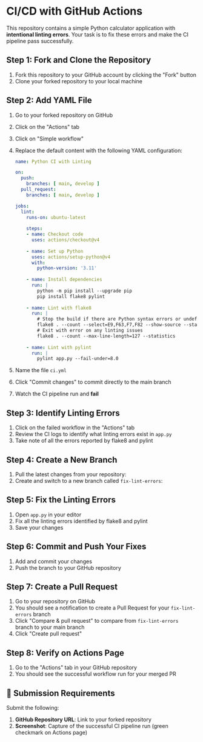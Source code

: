# CI/CD with GitHub Actions

This repository contains a simple Python calculator application with **intentional linting errors**. Your task is to fix these errors and make the CI pipeline pass successfully.

## Step 1: Fork and Clone the Repository

1. Fork this repository to your GitHub account by clicking the "Fork" button
2. Clone your forked repository to your local machine

## Step 2: Add YAML File

1. Go to your forked repository on GitHub
2. Click on the "Actions" tab
3. Click on "Simple workflow"
4. Replace the default content with the following YAML configuration:
   ```yaml
   name: Python CI with Linting

   on:
     push:
       branches: [ main, develop ]
     pull_request:
       branches: [ main, develop ]

   jobs:
     lint:
       runs-on: ubuntu-latest
       
       steps:
       - name: Checkout code
         uses: actions/checkout@v4
       
       - name: Set up Python
         uses: actions/setup-python@v4
         with:
           python-version: '3.11'
       
       - name: Install dependencies
         run: |
           python -m pip install --upgrade pip
           pip install flake8 pylint
       
       - name: Lint with flake8
         run: |
           # Stop the build if there are Python syntax errors or undefined names
           flake8 . --count --select=E9,F63,F7,F82 --show-source --statistics
           # Exit with error on any linting issues
           flake8 . --count --max-line-length=127 --statistics
       
       - name: Lint with pylint
         run: |
           pylint app.py --fail-under=8.0
   ```

5. Name the file `ci.yml` 
6. Click "Commit changes" to commit directly to the main branch
7. Watch the CI pipeline run and **fail**

## Step 3: Identify Linting Errors

1. Click on the failed workflow in the "Actions" tab
2. Review the CI logs to identify what linting errors exist in `app.py`
3. Take note of all the errors reported by flake8 and pylint

## Step 4: Create a New Branch

1. Pull the latest changes from your repository:
2. Create and switch to a new branch called `fix-lint-errors`:


## Step 5: Fix the Linting Errors

1. Open `app.py` in your editor
2. Fix all the linting errors identified by flake8 and pylint
3. Save your changes

## Step 6: Commit and Push Your Fixes

1. Add and commit your changes
2. Push the branch to your GitHub repository


## Step 7: Create a Pull Request

1. Go to your repository on GitHub
2. You should see a notification to create a Pull Request for your `fix-lint-errors` branch
3. Click "Compare & pull request" to compare from `fix-lint-errors` branch to your main branch
4. Click "Create pull request"

## Step 8: Verify on Actions Page
1. Go to the "Actions" tab in your GitHub repository
2. You should see the successful workflow run for your merged PR

## 📝 Submission Requirements

Submit the following:

1. **GitHub Repository URL**: Link to your forked repository
2. **Screenshot**: Capture of the successful CI pipeline run (green checkmark on Actions page)

